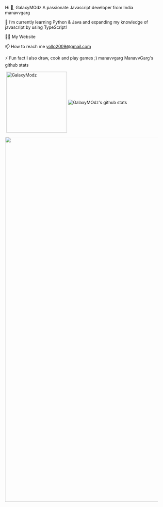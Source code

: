 Hi 👋, GalaxyMOdz
A passionate Javascript developer from India
manavvgarg

🌱 I’m currently learning Python & Java and expanding my knowledge of javascript by using TypeScript!

👨‍💻 My Website

📫 How to reach me yollo2009@gmail.com

⚡ Fun fact I also draw, cook and play games ;)
 manavvgarg ManavvGarg's github stats
<p>&nbsp;<img align="center" src="https://github-readme-stats.vercel.app/api?username=GalaxyModz&show_icons=true&theme=dracula" alt="GalaxyModz" height="200"/>
<img align="center" src="https://github-readme-stats.vercel.app/api/top-langs/?username=GalaxyModz&hide=lua&theme=dracula" alt="GalaxyMOdz's github stats"/>
<div><img src="https://github-profile-trophy.vercel.app/?username=GalaxyMOdz&theme=dracula" width="1200"></div></p>
